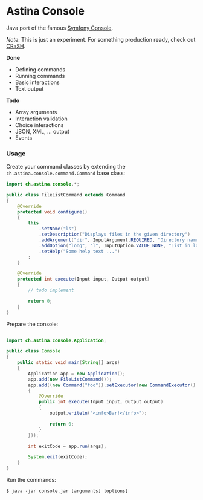 Astina Console
==============

Java port of the famous [Symfony Console](http://symfony.com/doc/current/components/console/index.html).

*Note*: This is just an experiment. For something production ready, check out [CRaSH](http://www.crashub.org/).

**Done**
- Defining commands
- Running commands
- Basic interactions
- Text output

**Todo**
- Array arguments
- Interaction validation
- Choice interactions
- JSON, XML, ... output
- Events

### Usage

Create your command classes by extending the `ch.astina.console.command.Command` base class:

```java
import ch.astina.console.*;

public class FileListCommand extends Command
{
    @Override
    protected void configure()
    {
        this
            .setName("ls")
            .setDescription("Displays files in the given directory")
            .addArgument("dir", InputArgument.REQUIRED, "Directory name")
            .addOption("long", "l", InputOption.VALUE_NONE, "List in long format.")
            .setHelp("Some help text ...")
        ;
    }

    @Override
    protected int execute(Input input, Output output)
    {
        // todo implement

        return 0;
    }
}
```

Prepare the console:

```java

import ch.astina.console.Application;

public class Console
{
    public static void main(String[] args)
    {
        Application app = new Application();
        app.add(new FileListCommand());
        app.add((new Command("foo")).setExecutor(new CommandExecutor()
        {
            @Override
            public int execute(Input input, Output output)
            {
                output.writeln("<info>Bar!</info>");

                return 0;
            }
        }));

        int exitCode = app.run(args);

        System.exit(exitCode);
    }
}
```

Run the commands:

`$ java -jar console.jar [arguments] [options]`


